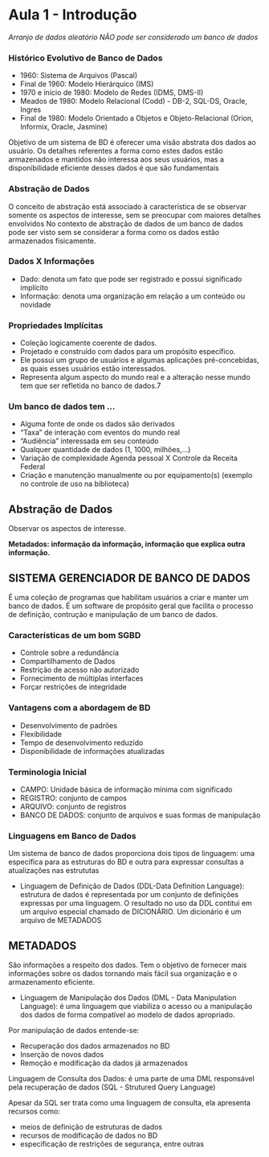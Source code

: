 # Aula 1 - Introdução


*Arranjo de dados aleatório NÃO pode ser considerado um banco de dados*

### Histórico Evolutivo de Banco de Dados

* 1960: Sistema de Arquivos (Pascal)
* Final de 1960: Modelo Hierárquico (IMS)
* 1970 e início de 1980: Modelo de Redes (IDMS, DMS-II)
* Meados de 1980: Modelo Relacional (Codd) - DB-2, SQL-DS, Oracle, Ingres
* Final de 1980: Modelo Orientado a Objetos e Objeto-Relacional (Orion, Informix, Oracle, Jasmine)


Objetivo de um sistema de BD é oferecer uma visão abstrata dos dados ao usuário. Os detalhes referentes a forma como estes dados estão armazenados e mantidos não interessa aos seus usuários, mas a disponibilidade eficiente desses dados é que são fundamentais


### Abstração de Dados
O conceito de abstração está associado à característica de se observar somente os aspectos de interesse, sem se preocupar com maiores detalhes envolvidos
No contexto de abstração de dados de um banco de dados pode ser visto sem se considerar a forma como os dados estão armazenados fisicamente.

### Dados X Informações
* Dado: denota um fato que pode ser registrado e possui significado implícito
* Informação: denota uma organização em relação a um conteúdo ou novidade

### Propriedades Implícitas
* Coleção logicamente coerente de dados.
* Projetado e construído com dados para um propósito específico.
* Ele possui um grupo de usuários e algumas aplicações pré-concebidas, as quais esses usuários estão interessados.
* Representa algum aspecto do mundo real e a alteração nesse mundo tem que ser refletida no banco de dados.7

### Um banco de dados tem …
* Alguma fonte de onde os dados são derivados
* “Taxa” de interação com eventos do mundo real
* “Audiência” interessada em seu conteúdo
* Qualquer quantidade de dados (1, 1000, milhões,...)
* Variação de complexidade Agenda pessoal X Controle da Receita Federal
* Criação e manutenção manualmente ou por equipamento(s) (exemplo no controle de uso na biblioteca)

## Abstração de Dados
Observar os aspectos de interesse.

**Metadados: informação da informação, informação que explica outra informação.**


## SISTEMA GERENCIADOR DE BANCO DE DADOS

É uma coleção de programas que habilitam usuários a criar e manter um banco de dados. É um software de propósito geral que facilita o processo de definição, contrução e manipulação de um banco de dados.

### Características de um bom SGBD
* Controle sobre a redundância
* Compartilhamento de Dados
* Restrição de acesso não autorizado
* Fornecimento de múltiplas interfaces
* Forçar restrições de integridade

### Vantagens com a abordagem de BD
* Desenvolvimento de padrões
* Flexibilidade
* Tempo de desenvolvimento reduzido
* Disponibilidade de informações atualizadas

### Terminologia Inicial

* CAMPO: Unidade básica de informação mínima com significado
* REGISTRO: conjunto de campos
* ARQUIVO: conjunto de registros
* BANCO DE DADOS: conjunto de arquivos e suas formas de manipulação

### Linguagens em Banco de Dados

Um sistema de banco de dados proporciona dois tipos de linguagem: uma específica para as estruturas do BD e outra para expressar consultas a atualizações nas estrututas

* Linguagem de Definição de Dados (DDL-Data Definition Language):  estrutura de dados é representada por um conjunto de definições expressas por uma linguagem.
O resultado no uso da DDL contitui em um arquivo especial chamado de DICIONÁRIO.
Um dicionário é um arquivo de METADADOS


## METADADOS
São informações a respeito dos dados. Tem o objetivo de fornecer mais informações sobre os dados tornando mais fácil sua organização e o armazenamento eficiente.

* Linguagem de Manipulação dos Dados (DML - Data Manipulation Language): é uma linguagem que viabiliza o acesso ou a manipulação dos dados de forma compatível ao modelo de dados apropriado. 

Por manipulação de dados entende-se:
* Recuperação dos dados armazenados no BD
* Inserção de novos dados
* Remoção e modificação da dados já armazenados

Linguagem de Consulta dos Dados: é uma parte de uma DML responsável pela recuperação de dados (SQL - Strutured Query Language)

Apesar da SQL ser trata como uma linguagem de consulta, ela apresenta recursos como:
* meios de definição de estruturas de dados
* recursos de modificação de dados no BD
* especificação de restrições de segurança, entre outras
